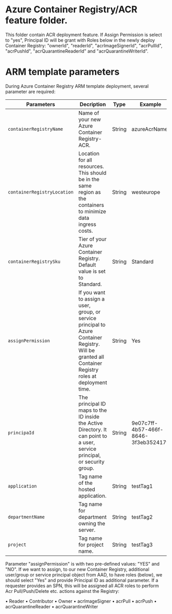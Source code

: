 # Azure Container Registry/ACR feature folder.  
This folder contain ACR deployment feature. If Assign Permission is select to "yes", Principal ID will be grant with Roles below in the newly deploy Container Registry:
"ownerId", "readerId", "acrImageSignerId", "acrPullId", "acrPushId", "acrQuarantineReaderId" and "acrQuarantineWriterId".

# ARM template parameters
During Azure Container Registry ARM template deployment, several parameter are required:
 
| Parameters	| Decription	| Type	| Example
| --- | --- | --- | --- |
| `containerRegistryName` |	Name of your new Azure Container Registry-ACR. | String	| azureAcrName |
| `containerRegistryLocation` |	Location for all resources. This should be in the same region as the containers to minimize data ingress costs.	| String	| westeurope |
| `containerRegistrySku` |	Tier of your Azure Container Registry. Default value is set to Standard.|	String	|Standard|
|`assignPermission`|	If you want to assign a user, group, or service principal to Azure Container Registry. Will be granted all Container Registry roles at deployment time.	|String	|Yes|
|`principaId`|	The principal ID maps to the ID inside the Active Directory. It can point to a user, service principal, or security group.	|String	|9e07c7ff-4b57-466f-8646-3f3eb3524179|
|`application`|	Tag name of the hosted application.|	String	|testTag1|
|`departmentName`	|Tag name for department owning the server.|	String|	testTag2|
|`project`|	Tag name for project name.	|String|	testTag3|
 
 
Parameter "assignPermission" is with two pre-defined values: "YES" and "NO". If we want to assign, to our new Container Registry, additional user/group or service principal object from AAD, to have roles (below), we should select "Yes" and provide Principal ID as additional parameter. If a requester provides an SPN, this will be assigned all ACR roles to perform Acr Pull/Push/Delete etc. actions against the Registry:

•	Reader
•	Contributor
•	 Owner
•	acrImageSigner 
•	acrPull
•	acrPush
•	acrQuarantineReader
•	acrQuarantineWriter
